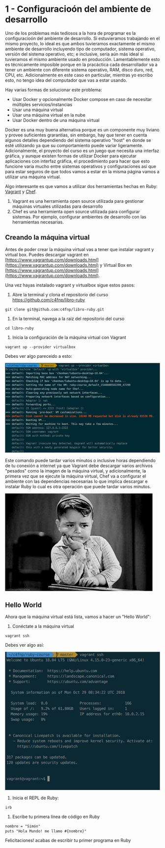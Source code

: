 # 1 - Configuracioón del ambiente de desarrollo

Uno de los problemas más tediosos a la hora de programar es la configuracioón del ambiente de
desarrollo. Si estuvieramos trabajando en el mismo proyecto, lo ideal es que ambos tuvieramos
exactamente el mismo ambiente de desarrollo incluyendo tipo de computador, sistema operativo,
versión del sistema operativo, etc; e inclusive, sería aún más ideal si tuvieramos el mismo ambiente
usado en producción. Lamentablemente esto es técnicamente imposible porque en la pracáctica cada
desarrollador va a tener un ambiente con diferente sistema operativo, RAM, disco duro, red, CPU,
etc. Adicionalmente en este caso en particular, mientras yo escribo esto, no tengo idea del
computador que vas a estar usando.

Hay varias formas de solucionar este problema:

- Usar Docker y opcionalmente Docker compose en caso de necesitar múltiples servicios/instancias
- Usar una máquina virtual
- Usar una máquina virtual en la nube
- Usar Docker dentro de una máquina virtual

Docker es una muy buena alternativa porque es un componente muy liviano y provee suficientes
grarantías, sin embargo, hay que tener en cuenta algunos detalles dependiendo del sistema operativo
"host" en donde se esté utilizando ya que su comportamiento puede variar ligeramente.
Adicionalmente, el proyecto del curso es un juego que necesita una interfaz gráfica, y aunque
existen formas de utilizar Docker para ejecutar aplicaciones con interfaz gráfica, el procedimiento
para hacer que esto funcione varia mucho entre sistemas operativos y configuraciones así que para
estar seguros de que todos vamos a estar en la misma página vamos a utilizar una máquina virtual.

Algo interesante es que vamos a utilizar dos herramientas hechas en Ruby:
[Vagrant](https://www.vagrantup.com/) y [Chef](https://www.chef.sh/).

1. Vagrant es una herramienta open source utilizada para gestionar máquinas virtuales utilizadas
   para desarrollo
2. Chef es una herramienta open source utilizada para configurar sistemas. Por ejemplo, configurar
   ambientes de desarrollo con las herramientas necesarias.

## Creando la máquina virtual

Antes de poder crear la máquina virtual vas a tener que instalar vagrant y virtual box. Puedes
descargar vagrant en [https://www.vagrantup.com/downloads.html](https://www.vagrantup.com/downloads.html) y Virtual Box en
[https://www.vagrantup.com/downloads.html](https://www.vagrantup.com/downloads.html).

Una vez hayas instalado vagrant y virtualbox sigue estos pasos:

1. Abre la terminal y clona el repositorio del curso https://github.com/c4fnp/libro-ruby

  ```(bash)
  git clone git@github.com:c4fnp/libro-ruby.git
  ```

1. En la terminal, navega a la raiz del repositorio del curso

  ```(bash)
  cd libro-ruby
  ```

1. Inicia la configuración de la máquina virtual con Vagrant

  ```(bash)
  vagrant up --provider virtualbox
  ```

  Debes ver algo pareceido a esto:

  ![Primera vez ejecutando la máquina virtual](/assets/starting_vm_first_time.gif)

  Este comando puede tardar varios minutos o inclusive horas dependiendo de tu conexión a internet
  ya que Vagrant debe descargar varios archivos "pesados" como la imagen de la máquina
  virtual, y adicionalmente, la primera vez que se ejecute la máquina virtual, Chef va a configurar
  el ambiente con las dependencias necesarias lo que implica descargar e instalar Ruby lo cual es
  otra operación que puede tardar varios minutos.

  ![Espera ...](/assets/wait.gif)

## Hello World

Ahora que la máquina virtual está lista, vamos a hacer un "Hello World":

1. Conéctate a la máquina virtual

  ```(bash)
  vagrant ssh
  ```

  Debes ver algo así:
  
  ![Conectandose a la máquina virtual](/assets/vm_first_login.png)

1. Inicia el REPL de Ruby:

  ```(bash)
  irb
  ```

1. Escribe tu primera línea de código en Ruby

  ```(ruby)
  nombre = "Simón"
  puts "Hola Mundo! me llamo #{nombre}"
  ```

Felicitaciones! acabas de escribir tu primer programa en Ruby

